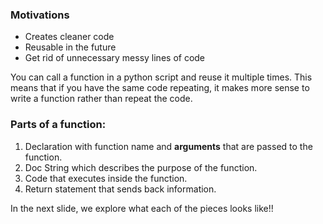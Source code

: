 
### Motivations
- Creates cleaner code
- Reusable in the future
- Get rid of unnecessary messy lines of code

You can call a function in a python script and reuse it multiple times.  This means that if you have the same code repeating, it makes more sense to write a function rather than repeat the code.

### Parts of a function:

1. Declaration with function name and **arguments** that are passed to the function.
2. Doc String which describes the purpose of the function.
3. Code that executes inside the function.
4. Return statement that sends back information.

In the next slide, we explore what each of the pieces looks like!!
